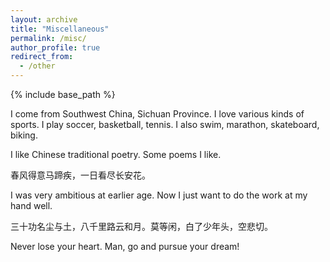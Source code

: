 ```yaml
---
layout: archive
title: "Miscellaneous"
permalink: /misc/
author_profile: true
redirect_from:
  - /other
---
```


{% include base_path %}

I come from Southwest China, Sichuan Province. I love various kinds of sports. I play soccer, basketball, tennis. I also swim, marathon, skateboard, biking. 

I like Chinese traditional poetry. Some poems I like.

春风得意马蹄疾，一日看尽长安花。

I was very ambitious at earlier age. Now I just want to do the work at my hand well.

三十功名尘与土，八千里路云和月。莫等闲，白了少年头，空悲切。

Never lose your heart. Man, go and pursue your dream!



